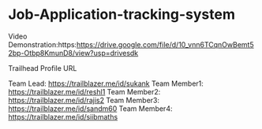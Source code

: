 # Job-Application-tracking-system
Video Demonstration:https:https://drive.google.com/file/d/10_vnn6TCqnOwBemt52bp-Otbp8KmunD8/view?usp=drivesdk

Trailhead Profile URL

Team Lead: https://trailblazer.me/id/sukank
Team Member1: https://trailblazer.me/id/reshl1
Team Member2: https://trailblazer.me/id/rajis2
Team Member3: https://trailblazer.me/id/sandm60
Team Member4: https://trailblazer.me/id/siibmaths

